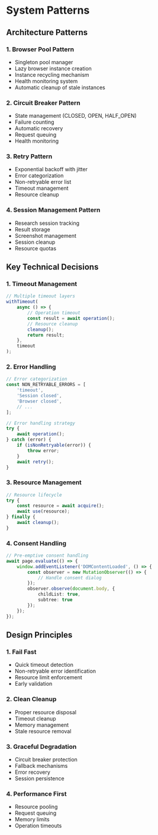 # System Patterns

## Architecture Patterns

### 1. Browser Pool Pattern
- Singleton pool manager
- Lazy browser instance creation
- Instance recycling mechanism
- Health monitoring system
- Automatic cleanup of stale instances

### 2. Circuit Breaker Pattern
- State management (CLOSED, OPEN, HALF_OPEN)
- Failure counting
- Automatic recovery
- Request queuing
- Health monitoring

### 3. Retry Pattern
- Exponential backoff with jitter
- Error categorization
- Non-retryable error list
- Timeout management
- Resource cleanup

### 4. Session Management Pattern
- Research session tracking
- Result storage
- Screenshot management
- Session cleanup
- Resource quotas

## Key Technical Decisions

### 1. Timeout Management
```typescript
// Multiple timeout layers
withTimeout(
    async () => {
        // Operation timeout
        const result = await operation();
        // Resource cleanup
        cleanup();
        return result;
    },
    timeout
);
```

### 2. Error Handling
```typescript
// Error categorization
const NON_RETRYABLE_ERRORS = [
    'timeout',
    'Session closed',
    'Browser closed',
    // ...
];

// Error handling strategy
try {
    await operation();
} catch (error) {
    if (isNonRetryable(error)) {
        throw error;
    }
    await retry();
}
```

### 3. Resource Management
```typescript
// Resource lifecycle
try {
    const resource = await acquire();
    await use(resource);
} finally {
    await cleanup();
}
```

### 4. Consent Handling
```typescript
// Pre-emptive consent handling
await page.evaluate(() => {
    window.addEventListener('DOMContentLoaded', () => {
        const observer = new MutationObserver(() => {
            // Handle consent dialog
        });
        observer.observe(document.body, {
            childList: true,
            subtree: true
        });
    });
});
```

## Design Principles

### 1. Fail Fast
- Quick timeout detection
- Non-retryable error identification
- Resource limit enforcement
- Early validation

### 2. Clean Cleanup
- Proper resource disposal
- Timeout cleanup
- Memory management
- Stale resource removal

### 3. Graceful Degradation
- Circuit breaker protection
- Fallback mechanisms
- Error recovery
- Session persistence

### 4. Performance First
- Resource pooling
- Request queuing
- Memory limits
- Operation timeouts